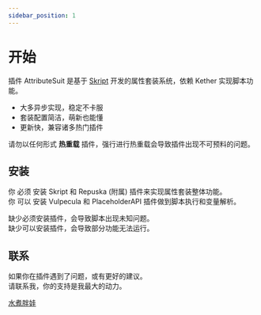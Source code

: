 ```yaml
---
sidebar_position: 1
---
```


# 开始

插件 AttributeSuit 是基于 [Skript](https://github.com/SkriptLang/Skript/releases) 开发的属性套装系统，依赖 Kether 实现脚本功能。  

* 大多异步实现，稳定不卡服  
* 套装配置简洁，萌新也能懂  
* 更新快，兼容诸多热门插件  

请勿以任何形式 **热重载** 插件，强行进行热重载会导致插件出现不可预料的问题。  

## 安装

你 必须 安装 Skript 和 Repuska (附属) 插件来实现属性套装整体功能。  
你 可以 安装 Vulpecula 和 PlaceholderAPI 插件做到脚本执行和变量解析。  

缺少必须安装插件，会导致脚本出现未知问题。  
缺少可以安装插件，会导致部分功能无法运行。  

## 联系

如果你在插件遇到了问题，或有更好的建议。    
请联系我，你的支持是我最大的动力。  

[水煮胖娃](tencent://AddContact/?fromId=45&fromSubId=1&subcmd=all&uin=1876169842&website=www.oicqzone.com)
